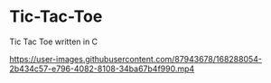 # Tic-Tac-Toe
Tic Tac Toe written in C

https://user-images.githubusercontent.com/87943678/168288054-2b434c57-e796-4082-8108-34ba67b4f990.mp4
